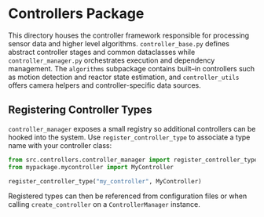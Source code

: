 # Controllers Package

This directory houses the controller framework responsible for processing sensor data and higher level algorithms. `controller_base.py` defines abstract controller stages and common dataclasses while `controller_manager.py` orchestrates execution and dependency management. The `algorithms` subpackage contains built–in controllers such as motion detection and reactor state estimation, and `controller_utils` offers camera helpers and controller-specific data sources.

## Registering Controller Types

`controller_manager` exposes a small registry so additional controllers can be
hooked into the system. Use `register_controller_type` to associate a type name
with your controller class:

```python
from src.controllers.controller_manager import register_controller_type
from mypackage.mycontroller import MyController

register_controller_type("my_controller", MyController)
```

Registered types can then be referenced from configuration files or when calling
`create_controller` on a `ControllerManager` instance.
